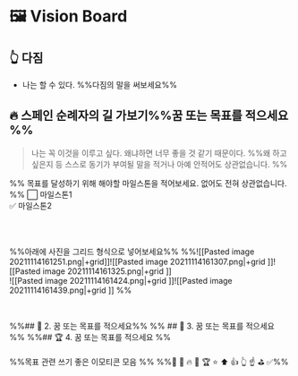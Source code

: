 # 🖼️ Vision Board
## 👆 다짐
- 나는 할 수 있다.  %%다짐의 말을 써보세요%%


## 🔥 스페인 순례자의 길 가보기%%꿈 또는 목표를 적으세요 %%
>  나는 꼭 이것을 이루고 싶다. 왜냐하면 너무 좋을 것 같기 때문이다.
>  %%왜 하고 싶은지 등 스스로 동기가 부여될 말을 적거나 아예 안적어도 상관없습니다. %%

%% 목표를 달성하기 위해  해야할 마일스톤을 적어보세요. 없어도 전혀 상관없습니다.  %%
⬜ 마일스톤1  
✅ 마일스톤2 

<br><br>

%%아래에 사진을 그리드 형식으로 넣어보세요%%
%%![[Pasted image 20211114161251.png|+grid]]![[Pasted image 20211114161307.png|+grid ]]![[Pasted image 20211114161325.png|+grid ]]  
![[Pasted image 20211114161424.png|+grid ]]![[Pasted image 20211114161439.png|+grid ]] %%

<br>

%%## 🚀 2. 꿈 또는 목표를 적으세요%%
%% ## 🚩 3. 꿈 또는 목표를 적으세요 %%
%%## 🏆 4. 꿈 또는 목표를 적으세요 %%

%%목표 관련 쓰기 좋은 이모티콘 모음 %%
%%🚀  🚩 🔥 🎯 🏆 ⭐ ⬆️ 👍 👆 ☝️ ⛳ ✅%%
